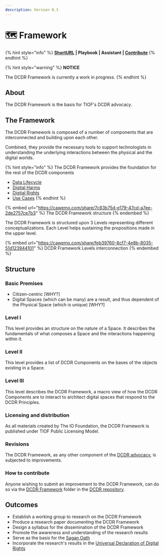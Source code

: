 ```yaml
---
description: Version 0.1
---
```


# 🗺 Framework

{% hint style="info" %}
****[**ShortURL**](https://tiof.click/DCDRFramework) **| Playbook | Assistant |** [**Contribute**](http://tiof.click/DCDRFrameworkContribute)****
{% endhint %}

{% hint style="warning" %}
**NOTICE**

The DCDR Framework is currently a work in progress.
{% endhint %}

## About

The DCDR Framework is the basis for TIOF's DCDR advocacy.

## The Framework

The DCDR Framework is composed of a number of components that are interconnected and building upon each other.

Combined, they provide the necessary tools to support technologists in understanding the underlying interactions between the physical and the digital worlds.

{% hint style="info" %}
The DCDR Framework provides the foundation for the rest of the DCDR components

* [Data Lifecycle](https://tiof.click/DCDRDataLifecycle)
* [Digital Harms](https://tiof.click/DCDRDigitalHarms)
* [Digital Rights](https://tiof.click/DCDRDigitalRights)
* [Use Cases](https://tiof.click/DCDRUseCases)
{% endhint %}

{% embed url="https://cawemo.com/share/7c83b75d-e179-47cd-a7ee-2de2757ce7b3" %}
The DCDR Framework structure
{% endembed %}

The DCDR Framework is structured upon 3 Levels representing different conceptualizations. Each Level helps sustaining the propositions made in the upper level.

{% embed url="https://cawemo.com/share/feb39760-8cf7-4e8b-8035-51d123944101" %}
DCDR Framework Levels interconnection
{% endembed %}



## Structure

### Basic Premises

* Citizen-centric \[WHY?]
* Digital Spaces (which can be many) are a result, and thus dependent of the Physical Space (which is unique) \[WHY?]

### Level I

This level provides an structure on the nature of a Space. It describes the fundamentals of what composes a Space and the interactions happening within it.

### Level II

This level provides a list of DCDR Components on the bases of the objects existing in a Space.

### Level III

This level describes the DCDR Framework, a macro view of how the DCDR Components are to interact to architect digital spaces that respond to the DCDR Principles.

### Licensing and distribution

As all materials created by The IO Foundation, the DCDR Framework is published under TIOF Public Licensing Model.

### Revisions

The DCDR Framework, as any other component of the [DCDR advocacy](https://tiof.click/DCDRDocs), is subjected to improvements.

### How to contribute

Anyone wishing to submit an improvement to the DCDR Framework, can do so via the [DCDR Framework](https://tiof.click/DCDRFrameworkContribute) folder in the [DCDR repository](https://tiof.click/DCDRRepo).

## Outcomes

* Establish a working group to research on the DCDR Framework
* Produce a research paper documenting the DCDR Framework
* Design a syllabus for the dissemination of the DCDR Framework
* Promote the awareness and understanding of the research results
* Serve as the basis for the [Sagan Oath](https://tiof.click/DCDRSaganOath)
* Incorporate the research's results in the [Universal Declaration of Digital Rights](https://tiof.click/UDDRDocs)
